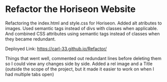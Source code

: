 # Refactor the Horiseon Website

Refactoring the index.html and style.css for Horiseon.  Added alt atributes to images.  Used semantic tags instead of divs with classes when applicable. And combined CSS attributes using semantic tags instead of classes when they became redundant.

Deployed Link: https://carl-33.github.io/Refactor/

Things that went well, commented out redundant lines before deleting them so I could view any changes side by side. Added a rel image and a Title (outside the scope of the project, but it made it easier to work on when I had multiple tabs open) 

